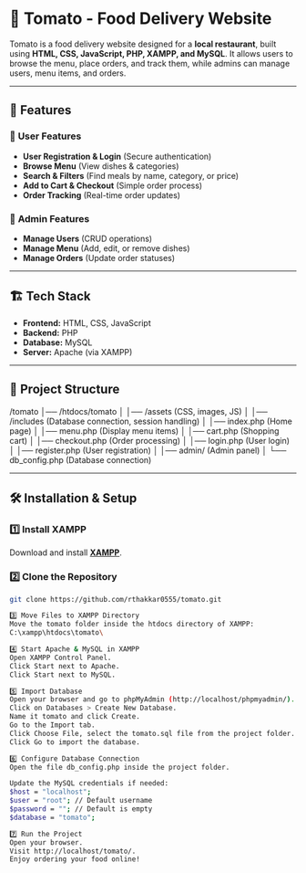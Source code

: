 # 🍅 Tomato - Food Delivery Website

Tomato is a food delivery website designed for a **local restaurant**, built using **HTML, CSS, JavaScript, PHP, XAMPP, and MySQL**. It allows users to browse the menu, place orders, and track them, while admins can manage users, menu items, and orders.

---

## 🚀 Features

### 🛒 **User Features**
- **User Registration & Login** (Secure authentication)
- **Browse Menu** (View dishes & categories)
- **Search & Filters** (Find meals by name, category, or price)
- **Add to Cart & Checkout** (Simple order process)
- **Order Tracking** (Real-time order updates)


### 🔧 **Admin Features**
- **Manage Users** (CRUD operations)
- **Manage Menu** (Add, edit, or remove dishes)
- **Manage Orders** (Update order statuses)

---

## 🏗️ Tech Stack

- **Frontend:** HTML, CSS, JavaScript  
- **Backend:** PHP  
- **Database:** MySQL  
- **Server:** Apache (via XAMPP)  

---

## 📁 Project Structure
/tomato │── /htdocs/tomato │ │── /assets (CSS, images, JS) │ │── /includes (Database connection, session handling) │ │── index.php (Home page) │ │── menu.php (Display menu items) │ │── cart.php (Shopping cart) │ │── checkout.php (Order processing) │ │── login.php (User login) │ │── register.php (User registration) │ │── admin/ (Admin panel) │ └── db_config.php (Database connection)


---

## 🛠️ Installation & Setup

### 1️⃣ Install XAMPP
Download and install **[XAMPP](https://www.apachefriends.org/download.html)**.

### 2️⃣ Clone the Repository
```sh
git clone https://github.com/rthakkar0555/tomato.git

3️⃣ Move Files to XAMPP Directory
Move the tomato folder inside the htdocs directory of XAMPP:
C:\xampp\htdocs\tomato\

4️⃣ Start Apache & MySQL in XAMPP
Open XAMPP Control Panel.
Click Start next to Apache.
Click Start next to MySQL.

5️⃣ Import Database
Open your browser and go to phpMyAdmin (http://localhost/phpmyadmin/).
Click on Databases > Create New Database.
Name it tomato and click Create.
Go to the Import tab.
Click Choose File, select the tomato.sql file from the project folder.
Click Go to import the database.

6️⃣ Configure Database Connection
Open the file db_config.php inside the project folder.

Update the MySQL credentials if needed:
$host = "localhost";
$user = "root"; // Default username
$password = ""; // Default is empty
$database = "tomato";

7️⃣ Run the Project
Open your browser.
Visit http://localhost/tomato/.
Enjoy ordering your food online! 

